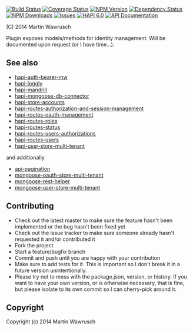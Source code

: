 [![Build Status](https://travis-ci.org/codedoctor/hapi-store-accounts.svg?branch=master)](https://travis-ci.org/codedoctor/hapi-store-accounts)
[![Coverage Status](https://img.shields.io/coveralls/codedoctor/hapi-store-accounts.svg)](https://coveralls.io/r/codedoctor/hapi-store-accounts)
[![NPM Version](http://img.shields.io/npm/v/hapi-store-accounts.svg)](https://www.npmjs.org/package/hapi-store-accounts)
[![Dependency Status](https://gemnasium.com/codedoctor/hapi-store-accounts.svg)](https://gemnasium.com/codedoctor/hapi-store-accounts)
[![NPM Downloads](http://img.shields.io/npm/dm/hapi-store-accounts.svg)](https://www.npmjs.org/package/hapi-store-accounts)
[![Issues](http://img.shields.io/github/issues/codedoctor/hapi-store-accounts.svg)](https://github.com/codedoctor/hapi-store-accounts/issues)
[![HAPI 6.0](http://img.shields.io/badge/hapi-6.0-blue.svg)](http://hapijs.com)
[![API Documentation](http://img.shields.io/badge/API-Documentation-ff69b4.svg)](http://coffeedoc.info/github/codedoctor/hapi-store-accounts)

(C) 2014 Martin Wawrusch

Plugin exposes models/methods for identity management. Will be documented upon request (or I have time...).

## See also

* [hapi-auth-bearer-mw](https://github.com/codedoctor/hapi-auth-bearer-mw)
* [hapi-loggly](https://github.com/codedoctor/hapi-loggly)
* [hapi-mandrill](https://github.com/codedoctor/hapi-mandrill)
* [hapi-mongoose-db-connector](https://github.com/codedoctor/hapi-mongoose-db-connector)
* [hapi-store-accounts](https://github.com/codedoctor/hapi-store-accounts)
* [hapi-routes-authorization-and-session-management](https://github.com/codedoctor/hapi-routes-authorization-and-session-management)
* [hapi-routes-oauth-management](https://github.com/codedoctor/hapi-routes-oauth-management)
* [hapi-routes-roles](https://github.com/codedoctor/hapi-routes-roles)
* [hapi-routes-status](https://github.com/codedoctor/hapi-routes-status)
* [hapi-routes-users-authorizations](https://github.com/codedoctor/hapi-routes-users-authorizations)
* [hapi-routes-users](https://github.com/codedoctor/hapi-routes-users)
* [hapi-user-store-multi-tenant](https://github.com/codedoctor/hapi-user-store-multi-tenant)

and additionally

* [api-pagination](https://github.com/codedoctor/api-pagination)
* [mongoose-oauth-store-multi-tenant](https://github.com/codedoctor/mongoose-oauth-store-multi-tenant)
* [mongoose-rest-helper](https://github.com/codedoctor/mongoose-rest-helper)
* [mongoose-user-store-multi-tenant](https://github.com/codedoctor/mongoose-user-store-multi-tenant)


## Contributing
 
* Check out the latest master to make sure the feature hasn't been implemented or the bug hasn't been fixed yet
* Check out the issue tracker to make sure someone already hasn't requested it and/or contributed it
* Fork the project
* Start a feature/bugfix branch
* Commit and push until you are happy with your contribution
* Make sure to add tests for it. This is important so I don't break it in a future version unintentionally.
* Please try not to mess with the package.json, version, or history. If you want to have your own version, or is otherwise necessary, that is fine, but please isolate to its own commit so I can cherry-pick around it.

## Copyright

Copyright (c) 2014 Martin Wawrusch 
